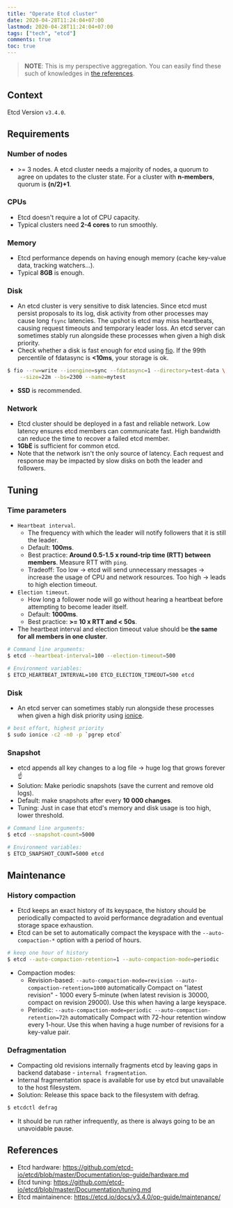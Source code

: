 ```yaml
---
title: "Operate Etcd cluster"
date: 2020-04-28T11:24:04+07:00
lastmod: 2020-04-28T11:24:04+07:00
tags: ["tech", "etcd"]
comments: true
toc: true
---
```


> **NOTE**: This is my perspective aggregation. You can easily find these such of knowledges in [the references](#5-references).

## Context

Etcd Version `v3.4.0`.

## Requirements

###  Number of nodes

- \>= 3 nodes. A etcd cluster needs a majority of nodes, a quorum to agree on updates to the cluster state. For a cluster with **n-members**, quorum is **(n/2)+1**.

###  CPUs

- Etcd doesn't require a lot of CPU capacity.
- Typical clusters need **2-4 cores** to run smoothly.

###  Memory

- Etcd performance depends on having enough memory (cache key-value data, tracking watchers...).
- Typical **8GB** is enough.

###  Disk

- An etcd cluster is very sensitive to disk latencies. Since etcd must persist proposals to its log, disk activity from other processes may cause long `fsync` latencies. The upshot is etcd may miss heartbeats, causing request timeouts and temporary leader loss. An etcd server can sometimes stably run alongside these processes when given a high disk priority.
- Check whether a disk is fast enough for etcd using [fio](https://github.com/axboe/fio). If the 99th percentile of fdatasync is **<10ms**, your storage is ok.

```bash
$ fio --rw=write --ioengine=sync --fdatasync=1 --directory=test-data \
    --size=22m --bs=2300 --name=mytest
```

- **SSD** is recommended.

###  Network

- Etcd cluster should be deployed in a fast and reliable network. Low latency ensures etcd members can communicate fast. High bandwidth can reduce the time to recover a failed etcd member.
- **1GbE** is sufficient for common etcd.
- Note that the network isn't the only source of latency. Each request and response may be impacted by slow disks on both the leader and followers.

## Tuning

###  Time parameters

- `Heartbeat interval`.
  - The frequency with which the leader will notify followers that it is still the leader.
  - Default: **100ms**.
  - Best practice: **Around 0.5-1.5 x round-trip time (RTT) between members**. Measure RTT with `ping`.
  - Tradeoff: Too low -> etcd will send unnecessary messages -> increase the usage of CPU and network resources. Too high -> leads to high election timeout.
- `Election timeout`.
  - How long a follower node will go without hearing a heartbeat before attempting to become leader itself.
  - Default: **1000ms**.
  - Best practice: **>= 10 x RTT and < 50s**.
- The heartbeat interval and election timeout value should be **the same for all members in one cluster**.

```bash
# Command line arguments:
$ etcd --heartbeat-interval=100 --election-timeout=500

# Environment variables:
$ ETCD_HEARTBEAT_INTERVAL=100 ETCD_ELECTION_TIMEOUT=500 etcd
```

###  Disk

- An etcd server can sometimes stably run alongside these processes when given a high disk priority using [ionice](https://linux.die.net/man/1/ionice).

```bash
# best effort, highest priority
$ sudo ionice -c2 -n0 -p `pgrep etcd`
```

###  Snapshot

- etcd appends all key changes to a log file -> huge log that grows forever :point_up:
- Solution: Make periodic snapshots (save the current and remove old logs).
- Default: make snapshots after every **10 000 changes**.
- Tuning: Just in case that etcd's memory and disk usage is too high, lower threshold.

```bash
# Command line arguments:
$ etcd --snapshot-count=5000

# Environment variables:
$ ETCD_SNAPSHOT_COUNT=5000 etcd
```

## Maintenance

###  History compaction

- Etcd keeps an exact history of its keyspace, the history should be periodically compacted to avoid performance degradation and eventual storage space exhaustion.
- Etcd can be set to automatically compact the keyspace with the `--auto-compaction-*` option with a period of hours.

```bash
# keep one hour of history
$ etcd --auto-compaction-retention=1 --auto-compaction-mode=periodic
```

- Compaction modes:
  - Revision-based: `--auto-compaction-mode=revision --auto-compaction-retention=1000` automatically Compact on "latest revision" - 1000 every 5-minute (when latest revision is 30000, compact on revision 29000). Use this when having a large keyspace.
  - Periodic: `--auto-compaction-mode=periodic --auto-compaction-retention=72h` automatically Compact with 72-hour retention window every 1-hour. Use this when having a huge number of revisions for a key-value pair.

###  Defragmentation

- Compacting old revisions internally fragments etcd by leaving gaps in backend database - `internal fragmentation`.
- Internal fragmentation space is available for use by etcd but unavailable to the host filesystem.
- Solution: Release this space back to the filesystem with defrag.

```bash
$ etcdctl defrag
```

- It should be run rather infrequently, as there is always going to be an unavoidable pause.

## References

- Etcd hardware: https://github.com/etcd-io/etcd/blob/master/Documentation/op-guide/hardware.md
- Etcd tuning: https://github.com/etcd-io/etcd/blob/master/Documentation/tuning.md
- Etcd maintainence: https://etcd.io/docs/v3.4.0/op-guide/maintenance/
